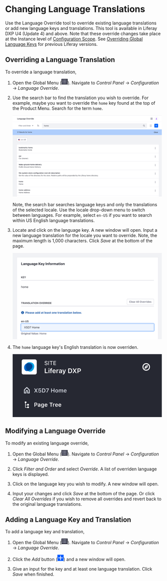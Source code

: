 # Changing Language Translations

Use the Language Override tool to override existing language translations or add new language keys and translations. This tool is available in Liferay DXP U4 (Update 4) and above. Note that these override changes take place at the Instance level of [Configuration Scope](./understanding-configuration-scope.md). See [Overriding Global Language Keys](../../liferay-internals/extending-liferay/overriding-global-language-keys.md) for previous Liferay versions.

## Overriding a Language Translation

To override a language translation,

1. Open the Global Menu (![Global Menu](../../images/icon-applications-menu.png)). Navigate to *Control Panel* &rarr; *Configuration* &rarr; *Language Override*.

2. Use the search bar to find the translation you wish to override. For example, maybe you want to override the `home` key found at the top of the Product Menu. Search for the term `home`.

    ![Search for the term `home` in the Language Override UI.](./changing-language-translations/images/01.png)

    Note, the search bar searches language keys and only the translations of the selected locale. Use the locale drop-down menu to switch between languages. For example, select `en-US` if you want to search within US English language translations. 

3. Locate and click on the language key. A new window will open. Input a new language translation for the locale you want to override. Note, the maximum length is 1,000 characters. Click *Save* at the bottom of the page. 

    ![Input a new language translation for the locale you want to override.](./changing-language-translations/images/02.png)

4. The `home` language key's English translation is now overriden.

    ![The `home` language key's English translation is now overriden.](./changing-language-translations/images/03.png)

## Modifying a Language Override

To modify an existing language override,

1. Open the Global Menu (![Global Menu](../../images/icon-applications-menu.png)). Navigate to *Control Panel* &rarr; *Configuration* &rarr; *Language Override*.

1. Click *Filter and Order* and select *Override*. A list of overriden language keys is displayed.

1. Click on the language key you wish to modify. A new window will open.

1. Input your changes and click *Save* at the bottom of the page. Or click *Clear All Overrides* if you wish to remove all overrides and revert back to the original language translations.

## Adding a Language Key and Translation

To add a language key and translation,

1. Open the Global Menu (![Global Menu](../../images/icon-applications-menu.png)). Navigate to *Control Panel* &rarr; *Configuration* &rarr; *Language Override*.

1. Click the *Add* button (![Add button](../../images/icon-add.png)) and a new window will open.

1. Give an input for the key and at least one language translation. Click *Save* when finished.